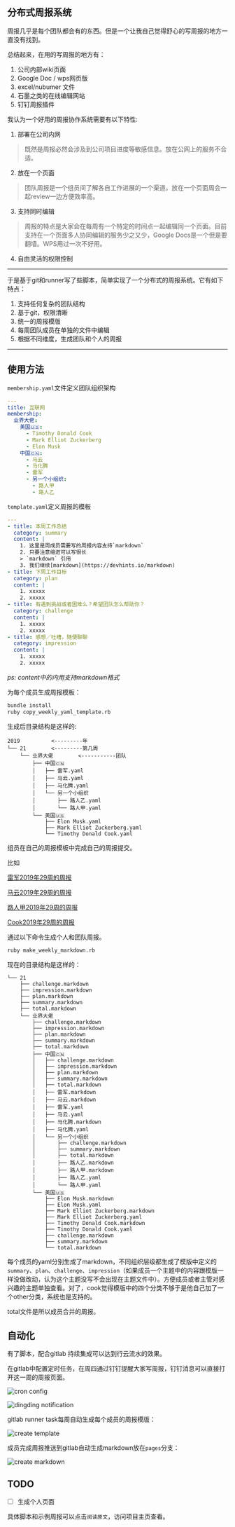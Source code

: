 ## 分布式周报系统

周报几乎是每个团队都会有的东西。但是一个让我自己觉得舒心的写周报的地方一直没有找到。


总结起来，在用的写周报的地方有：

1. 公司内部wiki页面
2. Google Doc / wps网页版
3. excel/nubumer 文件
4. 石墨之类的在线编辑网站
5. 钉钉周报插件


我认为一个好用的周报协作系统需要有以下特性:

1. 部署在公司内网
> 既然是周报必然会涉及到公司项目进度等敏感信息。放在公网上的服务不合适。
2. 放在一个页面
> 团队周报是一个组员间了解各自工作进展的一个渠道。放在一个页面周会一起review一边方便效率高。
3. 支持同时编辑
> 周报的特点是大家会在每周有一个特定的时间点一起编辑同一个页面。目前支持在一个页面多人协同编辑的服务少之又少，Google Docs是一个但是要翻墙。WPS用过一次不好用。
4. 自由灵活的权限控制

---

于是基于git和runner写了些脚本，简单实现了一个分布式的周报系统。它有如下特点：

1. 支持任何复杂的团队结构
2. 基于git，权限清晰
3. 统一的周报模版
4. 每周团队成员在单独的文件中编辑
5. 根据不同维度，生成团队和个人的周报

---


## 使用方法

`membership.yaml`文件定义团队组织架构

```yaml
---
title: 互联网
membership:
  业界大佬:
    美国🇺🇸:
      - Timothy Donald Cook
      - Mark Elliot Zuckerberg
      - Elon Musk
    中国🇨🇳:
      - 马云
      - 马化腾
      - 雷军
      - 另一个小组织:
        - 路人甲
        - 路人乙
```

`template.yaml`定义周报的模板

```yaml
---
- title: 本周工作总结
  category: summary
  content: |
    1. 这里是周成员需要写的周报内容支持`markdown`
    2. 只要注意缩进可以写很长
    > `markdown` 引用
    3. 我们继续[markdown](https://devhints.io/markdown)
- title: 下周工作目标
  category: plan
  content: |
    1. xxxxx
    2. xxxxx
- title: 有遇到挑战或者困难么？希望团队怎么帮助你？
  category: challenge
  content: |
    1. xxxxx
    2. xxxxx
- title: 感想／吐槽，随便聊聊
  category: impression
  content: |
    1. xxxxx
    2. xxxxx
```

_ps: content中的内用支持markdown格式_

为每个成员生成周报模板：

```bash
bundle install
ruby copy_weekly_yaml_template.rb
```
生成后目录结构是这样的:

```
2019          <---------年
└── 21        <---------第几周
    └── 业界大佬        <-----------团队
        ├── 中国🇨🇳
        │   ├── 雷军.yaml
        │   ├── 马云.yaml
        │   ├── 马化腾.yaml
        │   └── 另一个小组织
        │       ├── 路人乙.yaml
        │       └── 路人甲.yaml
        └── 美国🇺🇸
            ├── Elon Musk.yaml
            ├── Mark Elliot Zuckerberg.yaml
            └── Timothy Donald Cook.yaml
```

组员在自己的周报模板中完成自己的周报提交。

比如



[雷军2019年29周的周报](2019/21/业界大佬/中国🇨🇳/雷军.yaml)

[马云2019年29周的周报](2019/21/业界大佬/中国🇨🇳/马云.yaml)

[路人甲2019年29周的周报](2019/21/业界大佬/中国🇨🇳/另一个小组织/路人甲.yaml)

[Cook2019年29周的周报](2019/21/业界大佬/美国🇺🇸/Timothy%20Donald%20Cook.yaml)

>>>

通过以下命令生成个人和团队周报。

```bash
ruby make_weekly_markdown.rb
```

现在的目录结构是这样的：

```
└── 21
    ├── challenge.markdown
    ├── impression.markdown
    ├── plan.markdown
    ├── summary.markdown
    ├── total.markdown
    └── 业界大佬
        ├── challenge.markdown
        ├── impression.markdown
        ├── plan.markdown
        ├── summary.markdown
        ├── total.markdown
        ├── 中国🇨🇳
        │   ├── challenge.markdown
        │   ├── impression.markdown
        │   ├── plan.markdown
        │   ├── summary.markdown
        │   ├── total.markdown
        │   ├── 雷军.markdown
        │   ├── 马云.markdown
        │   ├── 雷军.yaml
        │   ├── 马云.yaml
        │   ├── 马化腾.markdown
        │   ├── 马化腾.yaml
        │   └── 另一个小组织
        │       ├── challenge.markdown
        │       ├── summary.markdown
        │       ├── total.markdown
        │       ├── 路人乙.markdown
        │       ├── 路人甲.markdown
        │       ├── 路人乙.yaml
        │       └── 路人甲.yaml
        └── 美国🇺🇸
            ├── Elon Musk.markdown
            ├── Elon Musk.yaml
            ├── Mark Elliot Zuckerberg.markdown
            ├── Mark Elliot Zuckerberg.yaml
            ├── Timothy Donald Cook.markdown
            ├── Timothy Donald Cook.yaml
            ├── challenge.markdown
            ├── summary.markdown
            └── total.markdown
```

每个成员的yaml分别生成了markdown，不同组织层级都生成了模版中定义的`summary`、`plan`、`challenge`、`impression`（如果成员一个主题中的内容跟模版一样没做改动，认为这个主题没写不会出现在主题文件中）。方便成员或者主管对感兴趣的主题单独查看。对了，cook觉得模版中的四个分类不够于是他自己加了一个other分类，系统也是支持的。

total文件是所以成员合并的周报。

## 自动化

有了脚本，配合gitlab 持续集成可以达到行云流水的效果。

在gitlab中配置定时任务，在周四通过钉钉提醒大家写周报，钉钉消息可以直接打开这一周的周报页面。

![cron config](images/cron_config.png)

![dingding notification](images/dingding.png)

gitlab runner task每周自动生成每个成员的周报模版：

![create template](images/create_template.png)

成员完成周报推送到gitlab自动生成markdown放在`pages`分支：

![create markdown](images/create_markdown.png)


## TODO

- [ ] 生成个人页面

具体脚本和示例周报可以点击`阅读原文`，访问项目主页查看。
 
